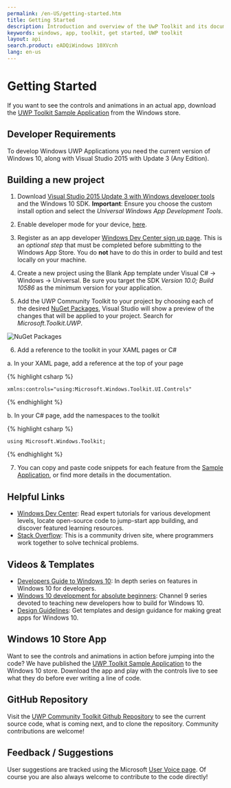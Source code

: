 ```yaml
---
permalink: /en-US/getting-started.htm
title: Getting Started
description: Introduction and overview of the UwP Toolkit and its documentation
keywords: windows, app, toolkit, get started, UWP toolkit
layout: api
search.product: eADQiWindows 10XVcnh
lang: en-us
---
```


# Getting Started

If you want to see the controls and animations in an actual app, download the [UWP Toolkit Sample Application](https://www.microsoft.com/store/apps/9nblggh4tlcq) from the Windows store.  

## Developer Requirements

To develop Windows UWP Applications you need the current version of Windows 10, along with Visual Studio 2015 with Update 3 (Any Edition).

## Building a new project 

1)	Download [Visual Studio 2015 Update 3 with Windows developer tools](https://developer.microsoft.com/en-us/windows/downloads) and the Windows 10 SDK.  **Important**: Ensure you choose the custom install option and select the *Universal Windows App Development Tools*.  


2)  Enable developer mode for your device, [here](https://msdn.microsoft.com/windows/uwp/get-started/enable-your-device-for-development). 


3)  Register as an app developer [Windows Dev Center sign up page](https://msdn.microsoft.com/windows/uwp/get-started/sign-up). This is an _optional step_ that must be completed before submitting to the Windows App Store.  You do **not** have to do this in order to build and test locally on your machine.


4)	Create a new project using the Blank App template under Visual C# -> Windows -> Universal.  Be sure you target the SDK *Version 10.0; Build 10586* as the minimum version for your application.   


5)	Add the UWP Community Toolkit to your project by choosing each of the desired [NuGet Packages]({{site.baseurl}}/{{page.lang}}/nugetpackages.htm), Visual Studio will show a preview of the changes that will be applied to your project. Search for *Microsoft.Toolkit.UWP*.

![NuGet Packages]({{site.baseurl}}/resources/images/ManageNugetPackages.png "Manage NuGet Packages Image")

6)	Add a reference to the toolkit in your XAML pages or C#


a.	In your XAML page, add a reference at the top of your page

{% highlight csharp %}

    xmlns:controls="using:Microsoft.Windows.Toolkit.UI.Controls"

{% endhighlight %}

b.	In your C# page, add the namespaces to the toolkit

{% highlight csharp %}

    using Microsoft.Windows.Toolkit;

{% endhighlight %}


7)	You can copy and paste code snippets for each feature from the [Sample Application](https://www.microsoft.com/store/apps/9nblggh4tlcq), or find more details in the documentation. 



## Helpful Links 

* [Windows Dev Center](https://developer.microsoft.com/en-us/windows/getstarted): Read expert tutorials for various development levels, locate open-source code to jump-start app building, and discover featured learning resources.
* [Stack Overflow](http://stackoverflow.com/): This is a community driven site, where programmers work together to solve technical problems.
 
## Videos & Templates 

* [Developers Guide to Windows 10](https://channel9.msdn.com/Events/Windows/Developers-Guide-to-Windows-10-RTM): In depth series on features in Windows 10 for developers.
* [Windows 10 development for absolute beginners](https://channel9.msdn.com/Series/Windows-10-development-for-absolute-beginners): Channel 9 series devoted to teaching new developers how to build for Windows 10.
* [Design Guidelines](https://developer.microsoft.com/en-us/windows/design): Get templates and design guidance for making great apps for Windows 10.

## Windows 10 Store App

Want to see the controls and animations in action before jumping into the code?  We have published the [UWP Toolkit Sample Application](https://www.microsoft.com/store/apps/9nblggh4tlcq) to the Windows 10 store.  Download the app and play with the controls live to see what they do before ever writing a line of code.

## GitHub Repository

Visit the [UWP Community Toolkit Github Repository](https://github.com/Microsoft/UWPCommunityToolkit) to see the current source code, what is coming next, and to clone the repository.  Community contributions are welcome!

## Feedback / Suggestions

User suggestions are tracked using the Microsoft [User Voice page](https://aka.ms/uwpcommunitytoolkituservoice).  Of course you are also always welcome to contribute to the code directly!

